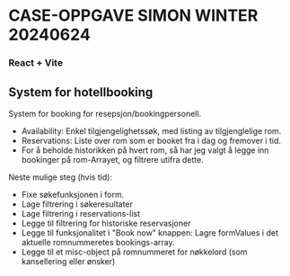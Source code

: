 # CASE-OPPGAVE SIMON WINTER 20240624
### React + Vite

## System for hotellbooking
System for booking for resepsjon/bookingpersonell. 
* Availability: Enkel tilgjengelighetssøk, med listing av tilgjenglelige rom. 
* Reservations: Liste over rom som er booket fra i dag og fremover i tid. 
* For å beholde historikken på hvert rom, så har jeg valgt å legge inn bookinger på rom-Arrayet, og filtrere utifra dette. 

Neste mulige steg (hvis tid):
* Fixe søkefunksjonen i form. 
* Lage filtrering i søkeresultater
* Lage filtrering i reservations-list
* Legge til filtrering for historiske reservasjoner
* Legge til funksjonalitet i "Book now" knappen: Lagre formValues i det aktuelle romnummeretes bookings-array.
* Legge til et misc-object på romnummeret for nøkkelord (som kansellering eller ønsker)





